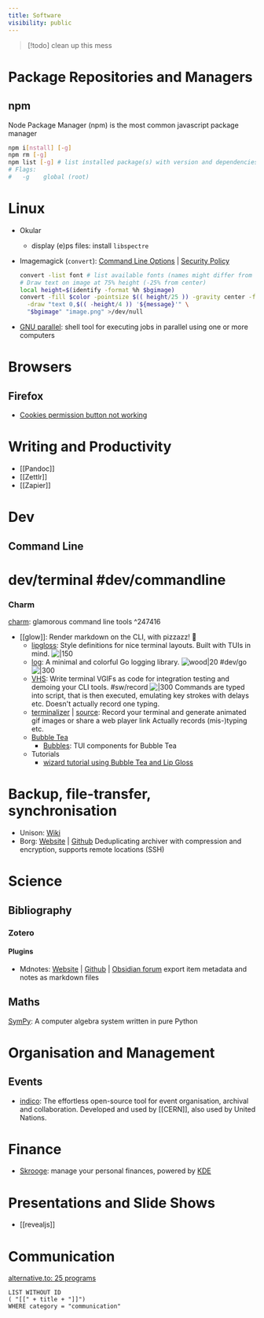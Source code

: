 ```yaml
---
title: Software
visibility: public
---
```

> [!todo] clean up this mess

# Package Repositories and Managers

## npm

Node Package Manager (npm) is the most common javascript package manager

```bash
npm i[nstall] [-g]
npm rm [-g]
npm list [-g] # list installed package(s) with version and dependencies
# Flags:
#   -g    global (root)
```

# Linux

- Okular
    - display (e)ps files: install `libspectre`
- Imagemagick (`convert`): [Command Line Options](https://imagemagick.org/script/command-line-options.php) | [Security Policy](https://imagemagick.org/script/security-policy.php)

    ```bash
    convert -list font # list available fonts (names might differ from other sources, so check these)
    # Draw text on image at 75% height (-25% from center)
    local height=$(identify -format %h $bgimage)
    convert -fill $color -pointsize $(( height/25 )) -gravity center -font "DejaVu-Sans"\
      -draw "text 0,$(( -height/4 )) '${message}'" \
      "$bgimage" "image.png" >/dev/null

    ```

- [GNU parallel](https://www.gnu.org/software/parallel/): shell tool for executing jobs in parallel using one or more computers

# Browsers

## Firefox

- [Cookies permission button not working](https://support.mozilla.org/en-US/questions/1249232)

# Writing and Productivity

- [[Pandoc]]
- [[Zettlr]]
- [[Zapier]]

# Dev

## Command Line

# dev/terminal #dev/commandline

### Charm

[charm](https://charm.sh/): glamorous command line tools ^247416

- [[glow]]: Render markdown on the CLI, with pizzazz! 💅
    - [lipgloss](https://github.com/charmbracelet/lipgloss): Style definitions for nice terminal layouts. Built with TUIs in mind. ![|150](https://camo.githubusercontent.com/5ed63e6b61ddcea9575c0b0eefd373c8f085f4594e323fe60c39ce3bbcc27d81/68747470733a2f2f73747566662e636861726d2e73682f6c6970676c6f73732f6c6970676c6f73732d6578616d706c652e706e67)
    - [log](https://github.com/charmbracelet/log): A minimal and colorful Go logging library. ![wood|20](https://github.githubassets.com/images/icons/emoji/unicode/1fab5.png) #dev/go ![|300](https://github.com/charmbracelet/log/raw/main/demo.gif)
    - [VHS](https://github.com/charmbracelet/vhs): Write terminal VGIFs as code for integration testing and demoing your CLI tools. #sw/record
        ![|300](https://camo.githubusercontent.com/1f2b0c758369c054538b7881b5d700739f2c37d2201f60ea26ad9311a7f88487/68747470733a2f2f73747566662e636861726d2e73682f7668732f6578616d706c65732f6e656f66657463685f332e676966)
        Commands are typed into script, that is then executed, emulating key strokes with delays etc. Doesn't actually record one typing.
    - [terminalizer](https://terminalizer.com) | [source](https://github.com/faressoft/terminalizer): Record your terminal and generate animated gif images or share a web player link
        Actually records (mis-)typing etc.
    - [Bubble Tea](https://github.com/charmbracelet/bubbletea)
        - [Bubbles](https://github.com/charmbracelet/bubbles): TUI components for Bubble Tea
    - Tutorials
        - [wizard tutorial using Bubble Tea and Lip Gloss](https://github.com/charmbracelet/wizard-tutorial)

# Backup, file-transfer, synchronisation

- Unison: [Wiki](https://en.wikipedia.org/wiki/Unison_(software))
- Borg: [Website](https://www.borgbackup.org/) | [Github](https://github.com/borgbackup/borg)
    Deduplicating archiver with compression and encryption, supports remote locations (SSH)

# Science

## Bibliography

### Zotero

#### Plugins

- Mdnotes: [Website](https://argentinaos.com/zotero-mdnotes/docs/quick-start-guide/) | [Github](https://github.com/argenos/zotero-mdnotes) | [Obsidian forum](https://forum.obsidian.md/t/zotero-plugin-to-export-metadata-and-notes-to-markdown/3781)
    export item metadata and notes as markdown files

## Maths

[SymPy](https://www.sympy.org/en/index.html): A computer algebra system written in pure Python


# Organisation and Management

## Events

- [indico](https://getindico.io/): The effortless open-source tool for event organisation, archival and collaboration. Developed and used by [[CERN]], also used by United Nations.


# Finance

- [Skrooge](https://skrooge.org/): manage your personal finances, powered by [KDE](http://www.kde.org)

# Presentations and Slide Shows

- [[revealjs]]

# Communication

[alternative.to: 25 programs](https://alternativeto.net/software/matrix-org/)

```dataview
LIST WITHOUT ID
( "[[" + title + "]]")
WHERE category = "communication"
```
